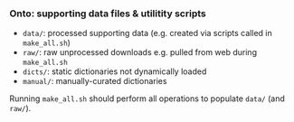 ### Onto: supporting data files \& utilitity scripts

* `data/`: processed supporting data (e.g. created via scripts called in `make_all.sh`)
* `raw/`: raw unprocessed downloads e.g. pulled from web during `make_all.sh`
* `dicts/`: static dictionaries not dynamically loaded
* `manual/`: manually-curated dictionaries

Running `make_all.sh` should perform all operations to populate `data/` (and `raw/`).

